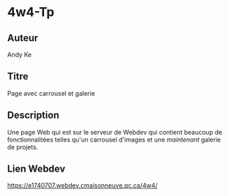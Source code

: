 # 4w4-Tp

## Auteur
Andy Ke

## Titre
Page avec carrousel et galerie

## Description
Une page Web qui est sur le serveur de Webdev qui contient beaucoup de fonctionnalitées
telles qu'un carrousel d'images et une *maintenant* galerie de projets.

## Lien Webdev
https://e1740707.webdev.cmaisonneuve.qc.ca/4w4/

